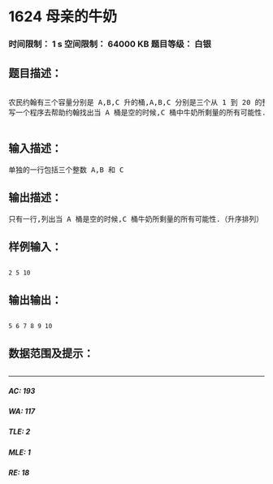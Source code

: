 # 1624 母亲的牛奶   
### 时间限制： 1 s     空间限制： 64000 KB     题目等级： 白银  
## 题目描述：  

<pre>
 
农民约翰有三个容量分别是 A,B,C 升的桶,A,B,C 分别是三个从 1 到 20 的整数,最初,A 和 B 桶都是空的,而 C 桶是装满牛奶的.有时,约翰把牛奶从一个桶倒到另一个桶中,直到被灌桶装满或原桶空了.当然每一次灌注都是完全的.由于节约,牛奶不会有丢失.
写一个程序去帮助约翰找出当 A 桶是空的时候,C 桶中牛奶所剩量的所有可能性.
 
</pre>
  
  
## 输入描述：  

<pre>
单独的一行包括三个整数 A,B 和 C
</pre>
  
  
## 输出描述：  

<pre>
只有一行,列出当 A 桶是空的时候,C 桶牛奶所剩量的所有可能性.（升序排列）
</pre>
  
  
## 样例输入：  

<pre><code>
2 5 10
</code></pre>
  
  
## 输出输出：  

<pre><code>
5 6 7 8 9 10
</code></pre>
  
  
## 数据范围及提示：  

<pre>
</pre>
  
  
***  

##### AC: 193  
##### WA: 117  
##### TLE: 2  
##### MLE: 1  
##### RE: 18  
